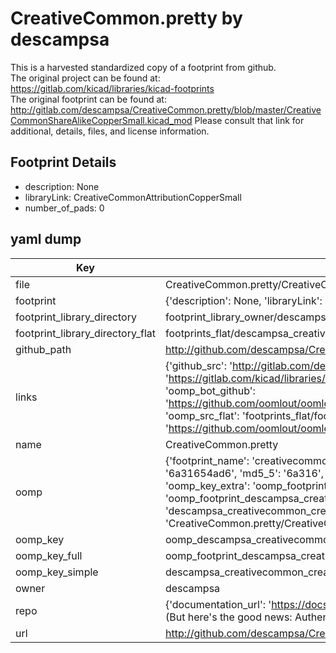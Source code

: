 # CreativeCommon.pretty by descampsa  
This is a harvested standardized copy of a footprint from github.  
The original project can be found at:  
https://gitlab.com/kicad/libraries/kicad-footprints  
The original footprint can be found at:
http://gitlab.com/descampsa/CreativeCommon.pretty/blob/master/CreativeCommonShareAlikeCopperSmall.kicad_mod
Please consult that link for additional, details, files, and license information.  
## Footprint Details
* description: None  
* libraryLink: CreativeCommonAttributionCopperSmall  
* number_of_pads: 0  
## yaml dump  
| Key | Value |  
| --- | --- |  
| file | CreativeCommon.pretty/CreativeCommonAttributionCopperSmall.kicad_mod |  
| footprint | {'description': None, 'libraryLink': 'CreativeCommonAttributionCopperSmall', 'number_of_pads': 0} |  
| footprint_library_directory | footprint_library_owner/descampsa_CreativeCommon.pretty |  
| footprint_library_directory_flat | footprints_flat/descampsa_creativecommon_creativecommonattributioncoppersmall/working |  
| github_path | http://github.com/descampsa/CreativeCommon.pretty/blob/master/CreativeCommonAttributionCopperSmall.kicad_mod |  
| links | {'github_src': 'http://gitlab.com/descampsa/CreativeCommon.pretty/blob/master/CreativeCommonShareAlikeCopperSmall.kicad_mod', 'github_src_repo': 'https://gitlab.com/kicad/libraries/kicad-footprints', 'oomp_bot': 'footprints/descampsa_creativecommon_creativecommonattributioncoppersmall/working', 'oomp_bot_github': 'https://github.com/oomlout/oomlout_oomp_footprint_bot/tree/main/footprints/descampsa_creativecommon_creativecommonattributioncoppersmall/working', 'oomp_src_flat': 'footprints_flat/footprints_flat/descampsa_creativecommon_creativecommonattributioncoppersmall/working', 'oomp_src_flat_github': 'https://github.com/oomlout/oomlout_oomp_footprint_src/tree/main/footprints_flat/descampsa_creativecommon_creativecommonattributioncoppersmall/working'} |  
| name | CreativeCommon.pretty |  
| oomp | {'footprint_name': 'creativecommonattributioncoppersmall', 'library_name': 'creativecommon', 'md5': '6a31654ad647c280cbd10ae4eb02d526', 'md5_10': '6a31654ad6', 'md5_5': '6a316', 'md5_6': '6a3165', 'oomp_key': 'oomp_descampsa_creativecommon_creativecommonattributioncoppersmall', 'oomp_key_extra': 'oomp_footprint_descampsa_creativecommon_creativecommonattributioncoppersmall', 'oomp_key_full': 'oomp_footprint_descampsa_creativecommon_creativecommonattributioncoppersmall_6a3165', 'oomp_key_simple': 'descampsa_creativecommon_creativecommonattributioncoppersmall', 'original_filename': 'CreativeCommon.pretty/CreativeCommonAttributionCopperSmall.kicad_mod', 'owner_name': 'descampsa'} |  
| oomp_key | oomp_descampsa_creativecommon_creativecommonattributioncoppersmall |  
| oomp_key_full | oomp_footprint_descampsa_creativecommon_creativecommonattributioncoppersmall |  
| oomp_key_simple | descampsa_creativecommon_creativecommonattributioncoppersmall |  
| owner | descampsa |  
| repo | {'documentation_url': 'https://docs.github.com/rest/overview/resources-in-the-rest-api#rate-limiting', 'message': "API rate limit exceeded for 84.66.173.59. (But here's the good news: Authenticated requests get a higher rate limit. Check out the documentation for more details.)"} |  
| url | http://github.com/descampsa/CreativeCommon.pretty |  

